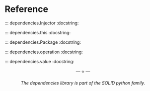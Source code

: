 # Reference

::: dependencies.Injector
    :docstring:

::: dependencies.this
    :docstring:

::: dependencies.Package
    :docstring:

::: dependencies.operation
    :docstring:

::: dependencies.value
    :docstring:

<p align="center">&mdash; ⭐️ &mdash;</p>
<p align="center"><i>The dependencies library is part of the SOLID python family.</i></p>
